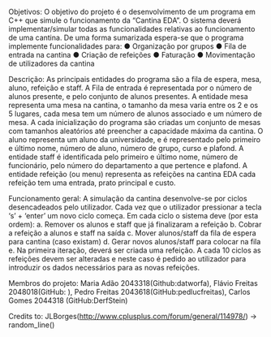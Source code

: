﻿Objetivos:
O objetivo do projeto é o desenvolvimento de um programa em C++ que simule o funcionamento da “Cantina
EDA”. O sistema deverá implementar/simular todas as funcionalidades relativas ao funcionamento de uma
cantina. De uma forma sumarizada espera-se que o programa implemente funcionalidades para:
● Organização por grupos
● Fila de entrada na cantina
● Criação de refeições
● Faturação
● Movimentação de utilizadores da cantina

Descrição:
As principais entidades do programa são a fila de espera, mesa, aluno, refeição e staff.
A Fila de entrada é representada por o número de alunos presente, e pelo conjunto de alunos presentes.
A entidade mesa representa uma mesa na cantina, o tamanho da mesa varia entre os 2 e os 5 lugares, cada
mesa tem um número de alunos associado e um número de mesa. A cada inicialização do programa são
criadas um conjunto de mesas com tamanhos aleatórios até preencher a capacidade máxima da cantina.
O aluno representa um aluno da universidade, e é representado pelo primeiro e último nome, número de
aluno, número de grupo, curso e plafond. A entidade staff é identificada pelo primeiro e último nome, número
de funcionário, pelo número do departamento a que pertence e plafond.
A entidade refeição (ou menu) representa as refeições na cantina EDA cada refeição tem uma entrada, prato
principal e custo.

Funcionamento geral:
A simulação da cantina desenvolve-se por ciclos desencadeados pelo utilizador. Cada vez que o utilizador
pressionar a tecla ‘s’ + ‘enter’ um novo ciclo começa. Em cada ciclo o sistema deve (por esta ordem):
a. Remover os alunos e staff que já finalizaram a refeição
b. Cobrar a refeição a alunos e staff na saída
c. Mover alunos/staff da fila de espera para cantina (caso existam)
d. Gerar novos alunos/staff para colocar na fila
e. Na primeira iteração, deverá ser criada uma refeição. A cada 10 ciclos as refeições devem ser
alteradas e neste caso é pedido ao utilizador para introduzir os dados necessários para as novas
refeições.

Membros do projeto:
Maria Adão 2043318(Github:datworfa), 
Flávio Freitas 2048018(GitHub: ), 
Pedro Freitas 2043618(GitHub:pedlucfreitas), 
Carlos Gomes 2044318 (GitHub:DerfStein)

Credits to:
JLBorges(http://www.cplusplus.com/forum/general/114978/) -> random_line()
